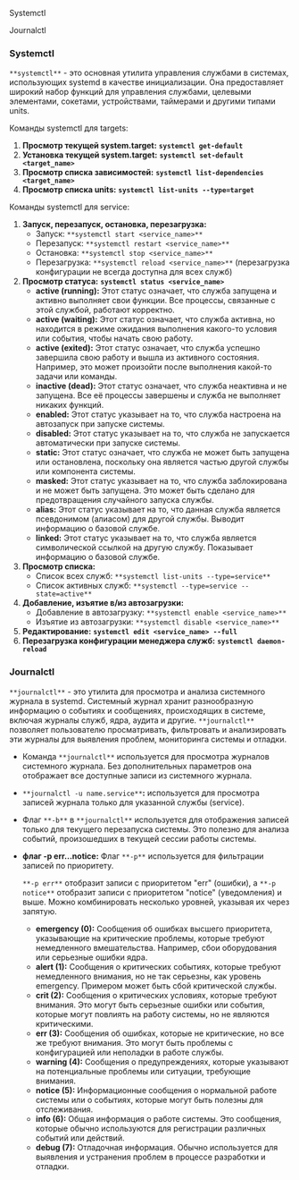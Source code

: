 Systemctl

Journalctl

### Systemctl

`**systemctl**` - это основная утилита управления службами в системах, использующих systemd в качестве инициализации. Она предоставляет широкий набор функций для управления службами, целевыми элементами, сокетами, устройствами, таймерами и другими типами units.

Команды systemctl для targets:

1. **Просмотр текущей system.target:** **`systemctl get-default`**
2. **Установка текущей system.target:** **`systemctl set-default <target_name>`**
3. **Просмотр списка зависимостей:** **`systemctl list-dependencies <target_name>`**
4. **Просмотр списка units:** **`systemctl list-units --type=target`**

Команды systemctl для service:

1. **Запуск, перезапуск, остановка, перезагрузка:**
    - Запуск: `**systemctl start <service_name>**`
    - Перезапуск: `**systemctl restart <service_name>**`
    - Остановка: `**systemctl stop <service_name>**`
    - Перезагрузка: `**systemctl reload <service_name>**` (перезагрузка конфигурации не всегда доступна для всех служб)
2. **Просмотр статуса:** **`systemctl status <service_name>`**
    - **active (running):** Этот статус означает, что служба запущена и активно выполняет свои функции. Все процессы, связанные с этой службой, работают корректно.
    - **active (waiting):** Этот статус означает, что служба активна, но находится в режиме ожидания выполнения какого-то условия или события, чтобы начать свою работу.
    - **active (exited):** Этот статус означает, что служба успешно завершила свою работу и вышла из активного состояния. Например, это может произойти после выполнения какой-то задачи или команды.
    - **inactive (dead):** Этот статус означает, что служба неактивна и не запущена. Все её процессы завершены и служба не выполняет никаких функций.
    - **enabled:** Этот статус указывает на то, что служба настроена на автозапуск при запуске системы.
    - **disabled:** Этот статус указывает на то, что служба не запускается автоматически при запуске системы.
    - **static:** Этот статус означает, что служба не может быть запущена или остановлена, поскольку она является частью другой службы или компонента системы.
    - **masked:** Этот статус указывает на то, что служба заблокирована и не может быть запущена. Это может быть сделано для предотвращения случайного запуска службы.
    - **alias:** Этот статус указывает на то, что данная служба является псевдонимом (алиасом) для другой службы. Выводит информацию о базовой службе.
    - **linked:** Этот статус указывает на то, что служба является символической ссылкой на другую службу. Показывает информацию о базовой службе.
3. **Просмотр списка:**
    - Список всех служб: `**systemctl list-units --type=service**`
    - Список активных служб: `**systemctl --type=service --state=active**`
4. **Добавление, изъятие в/из автозагрузки:**
    - Добавление в автозагрузку: `**systemctl enable <service_name>**`
    - Изъятие из автозагрузки: `**systemctl disable <service_name>**`
5. **Редактирование:** **`systemctl edit <service_name> --full`**
6. **Перезагрузка конфигурации менеджера служб:** **`systemctl daemon-reload`**

### Journalctl

`**journalctl**` - это утилита для просмотра и анализа системного журнала в systemd. Системный журнал хранит разнообразную информацию о событиях и сообщениях, происходящих в системе, включая журналы служб, ядра, аудита и другие. `**journalctl**` позволяет пользователю просматривать, фильтровать и анализировать эти журналы для выявления проблем, мониторинга системы и отладки.

- Команда `**journalctl**` используется для просмотра журналов системного журнала. Без дополнительных параметров она отображает все доступные записи из системного журнала.
- `**journalctl -u name.service**`**:** используется для просмотра записей журнала только для указанной службы (service).
- Флаг `**-b**` в `**journalctl**` используется для отображения записей только для текущего перезапуска системы. Это полезно для анализа событий, произошедших в текущей сессии работы системы.
- **флаг -p err...notice:** Флаг `**-p**` используется для фильтрации записей по приоритету.
    
    `**-p err**` отобразит записи с приоритетом "err" (ошибки), а `**-p notice**` отобразит записи с приоритетом "notice" (уведомления) и выше. Можно комбинировать несколько уровней, указывая их через запятую.
    
    - **emergency (0):** Сообщения об ошибках высшего приоритета, указывающие на критические проблемы, которые требуют немедленного вмешательства. Например, сбои оборудования или серьезные ошибки ядра.
    - **alert (1):** Сообщения о критических событиях, которые требуют немедленного внимания, но не так серьезны, как уровень emergency. Примером может быть сбой критической службы.
    - **crit (2):** Сообщения о критических условиях, которые требуют внимания. Это могут быть серьезные ошибки или события, которые могут повлиять на работу системы, но не являются критическими.
    - **err (3):** Сообщения об ошибках, которые не критические, но все же требуют внимания. Это могут быть проблемы с конфигурацией или неполадки в работе службы.
    - **warning (4):** Сообщения о предупреждениях, которые указывают на потенциальные проблемы или ситуации, требующие внимания.
    - **notice (5):** Информационные сообщения о нормальной работе системы или о событиях, которые могут быть полезны для отслеживания.
    - **info (6):** Общая информация о работе системы. Это сообщения, которые обычно используются для регистрации различных событий или действий.
    - **debug (7):** Отладочная информация. Обычно используется для выявления и устранения проблем в процессе разработки и отладки.